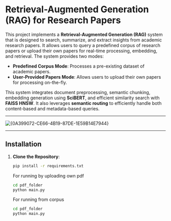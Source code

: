 # Retrieval-Augmented Generation (RAG) for Research Papers

This project implements a **Retrieval-Augmented Generation (RAG)** system that is designed to search, summarize, and extract insights from academic research papers. It allows users to query a predefined corpus of research papers or upload their own papers for real-time processing, embedding, and retrieval. The system provides two modes:

- **Predefined Corpus Mode**: Processes a pre-existing dataset of academic papers.
- **User-Provided Papers Mode**: Allows users to upload their own papers for processing on-the-fly.

This system integrates document preprocessing, semantic chunking, embedding generation using **SciBERT**, and efficient similarity search with **FAISS HNSW**. It also leverages **semantic routing** to efficiently handle both content-based and metadata-based queries.

---

![{0A399072-CE66-4B19-87DE-1E59B14E7944}](https://github.com/user-attachments/assets/9fc749b3-e72d-4e84-9761-4d48eeaa3fc0)

---


## Installation

1. **Clone the Repository**:

   ```bash
   pip install -r requirements.txt
   ```

   For running by uploading own pdf

   ```bash
   cd pdf_folder
   python main.py
   ```

   For running from corpus
      ```bash
   cd pdf_folder
   python main.py
   ```
      
